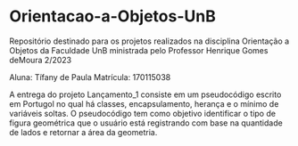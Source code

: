# Orientacao-a-Objetos-UnB
Repositório destinado para os projetos realizados na disciplina Orientação a Objetos da Faculdade UnB ministrada pelo Professor Henrique Gomes deMoura 2/2023

Aluna: Tífany de Paula
Matrícula: 170115038

A entrega do projeto Lançamento_1 consiste em um pseudocódigo escrito em Portugol no qual há classes, encapsulamento, herança e o mínimo de variáveis soltas. O pseudocódigo tem como objetivo identificar o tipo de figura geométrica que o usuário está registrando com base na quantidade de lados e retornar a área da geometria.
